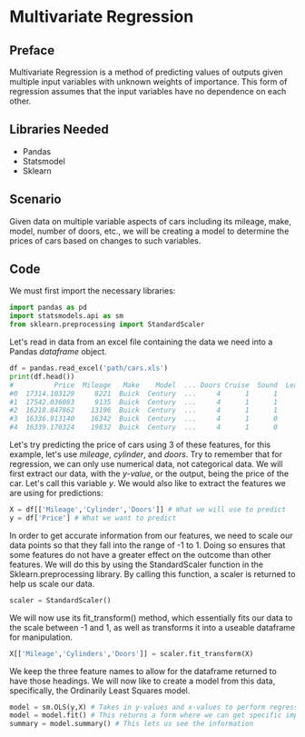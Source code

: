 # Multivariate Regression

## Preface

Multivariate Regression is a method of predicting values of outputs given multiple input variables with unknown weights of importance. This form of regression assumes that the input variables have no dependence on each other.

## Libraries Needed

* Pandas
* Statsmodel
* Sklearn

## Scenario

Given data on multiple variable aspects of cars including its mileage, make, model, number of doors, etc., we will be creating a model to determine the prices of cars based on changes to such variables.

## Code

We must first import the necessary libraries:

```Python
import pandas as pd
import statsmodels.api as sm
from sklearn.preprocessing import StandardScaler
```

Let's read in data from an excel file containing the data we need into a Pandas *dataframe* object.

```Python
df = pandas.read_excel('path/cars.xls')
print(df.head())
#          Price  Mileage   Make    Model  ... Doors Cruise  Sound  Leather
#0  17314.103129     8221  Buick  Century  ...     4      1      1        1
#1  17542.036083     9135  Buick  Century  ...     4      1      1        0
#2  16218.847862    13196  Buick  Century  ...     4      1      1        0
#3  16336.913140    16342  Buick  Century  ...     4      1      0        0
#4  16339.170324    19832  Buick  Century  ...     4      1      0        1
```

Let's try predicting the price of cars using 3 of these features, for this example, let's use *mileage*, *cylinder*, and *doors*. Try to remember that for regression, we can only use numerical data, not categorical data. We will first extract our data, with the *y-value*, or the output, being the price of the car. Let's call this variable *y*. We would also like to extract the features we are using for predictions:

```Python
X = df[['Mileage','Cylinder','Doors']] # What we will use to predict
y = df['Price'] # What we want to predict
```

In order to get accurate information from our features, we need to scale our data points so that they fall into the range of -1 to 1. Doing so ensures that some features do not have a greater effect on the outcome than other features. We will do this by using the StandardScaler function in the Sklearn.preprocessing library. By calling this function, a scaler is returned to help us scale our data.

```Python
scaler = StandardScaler()
```

We will now use its fit_transform() method, which essentially fits our data to the scale between -1 and 1, as well as transforms it into a useable dataframe for manipulation.

```Python
X[['Mileage','Cylinders','Doors']] = scaler.fit_transform(X)
```

We keep the three feature names to allow for the dataframe returned to have those headings. We will now like to create a model from this data, specifically, the Ordinarily Least Squares model.

```Python
model = sm.OLS(y,X) # Takes in y-values and x-values to perform regression
model = model.fit() # This returns a form where we can get specific important information
summary = model.summary() # This lets us see the information
```
